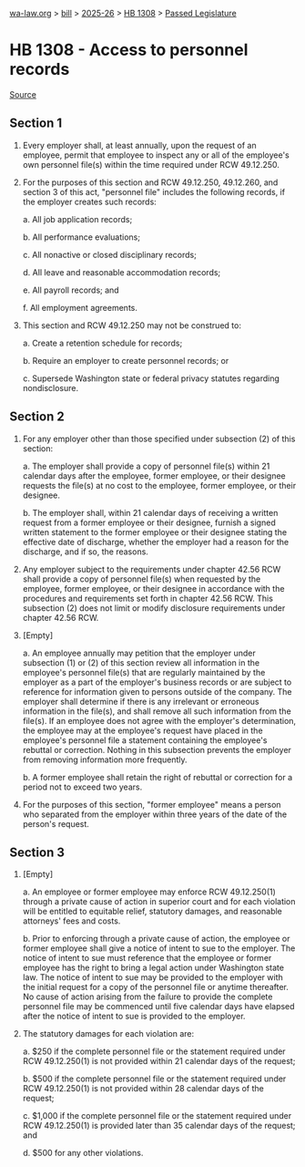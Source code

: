 [wa-law.org](/) > [bill](/bill/) > [2025-26](/bill/2025-26/) > [HB 1308](/bill/2025-26/hb/1308/) > [Passed Legislature](/bill/2025-26/hb/1308/S.PL/)

# HB 1308 - Access to personnel records

[Source](http://lawfilesext.leg.wa.gov/biennium/2025-26/Pdf/Bills/House%20Passed%20Legislature/1308-S.PL.pdf)

## Section 1
1. Every employer shall, at least annually, upon the request of an employee, permit that employee to inspect any or all of the employee's own personnel file(s) within the time required under RCW 49.12.250.

2. For the purposes of this section and RCW 49.12.250, 49.12.260, and section 3 of this act, "personnel file" includes the following records, if the employer creates such records:

    a. All job application records;

    b. All performance evaluations;

    c. All nonactive or closed disciplinary records;

    d. All leave and reasonable accommodation records;

    e. All payroll records; and

    f. All employment agreements.

3. This section and RCW 49.12.250 may not be construed to:

    a. Create a retention schedule for records;

    b. Require an employer to create personnel records; or

    c. Supersede Washington state or federal privacy statutes regarding nondisclosure.

## Section 2
1. For any employer other than those specified under subsection (2) of this section:

    a. The employer shall provide a copy of personnel file(s)  within 21 calendar days after the employee, former employee, or their designee requests the file(s) at no cost to the employee, former employee, or their designee.

    b. The employer shall, within 21 calendar days of receiving a written request from a former employee or their designee, furnish a signed written statement to the former employee or their designee stating the effective date of discharge, whether the employer had a reason for the discharge, and if so, the reasons.

2. Any employer subject to the requirements under chapter 42.56 RCW shall provide a copy of personnel file(s) when requested by the employee, former employee, or their designee in accordance with the procedures and requirements set forth in chapter 42.56 RCW. This subsection (2) does not limit or modify disclosure requirements under chapter 42.56 RCW.

3. [Empty]

    a. An employee annually may petition that the employer under subsection (1) or (2) of this section review all information in the employee's personnel file(s) that are regularly maintained by the employer as a part of the employer's business records or are subject to reference for information given to persons outside of the company. The employer shall determine if there is any irrelevant or erroneous information in the file(s), and shall remove all such information from the file(s). If an employee does not agree with the employer's determination, the employee may at the employee's request have placed in the employee's personnel file a statement containing the employee's rebuttal or correction. Nothing in this subsection prevents the employer from removing information more frequently.

    b. A former employee shall retain the right of rebuttal or correction for a period not to exceed two years.

4. For the purposes of this section, "former employee" means a person who separated from the employer within three years of the date of the person's request.

## Section 3
1. [Empty]

    a. An employee or former employee may enforce RCW 49.12.250(1) through a private cause of action in superior court and for each violation will be entitled to equitable relief, statutory damages, and reasonable attorneys' fees and costs.

    b. Prior to enforcing through a private cause of action, the employee or former employee shall give a notice of intent to sue to the employer. The notice of intent to sue must reference that the employee or former employee has the right to bring a legal action under Washington state law. The notice of intent to sue may be provided to the employer with the initial request for a copy of the personnel file or anytime thereafter. No cause of action arising from the failure to provide the complete personnel file may be commenced until five calendar days have elapsed after the notice of intent to sue is provided to the employer.

2. The statutory damages for each violation are:

    a. $250 if the complete personnel file or the statement required under RCW 49.12.250(1) is not provided within 21 calendar days of the request;

    b. $500 if the complete personnel file or the statement required under RCW 49.12.250(1) is not provided within 28 calendar days of the request;

    c. $1,000 if the complete personnel file or the statement required under RCW 49.12.250(1) is provided later than 35 calendar days of the request; and

    d. $500 for any other violations.
